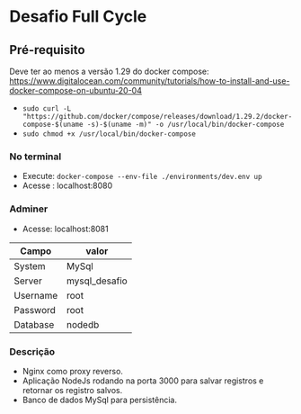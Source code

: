 # Desafio Full Cycle 

## Pré-requisito
Deve ter ao menos a versão 1.29 do docker compose: https://www.digitalocean.com/community/tutorials/how-to-install-and-use-docker-compose-on-ubuntu-20-04
- ```sudo curl -L "https://github.com/docker/compose/releases/download/1.29.2/docker-compose-$(uname -s)-$(uname -m)" -o /usr/local/bin/docker-compose```
- ```sudo chmod +x /usr/local/bin/docker-compose```

### No terminal 
- Execute: ```docker-compose --env-file ./environments/dev.env up```
- Acesse : localhost:8080

### Adminer
 - Acesse: localhost:8081
 
| Campo       | valor          | 
| ----------- | -------------- |
| System      | MySql          |
| Server      | mysql_desafio  |
| Username    | root           |
| Password    | root           |
| Database    | nodedb         |

### Descrição
- Nginx como proxy reverso.
- Aplicação NodeJs rodando na porta 3000 para salvar registros e retornar os registro salvos.
- Banco de dados MySql para persistência.
